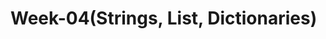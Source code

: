 # Week-04(Strings, List, Dictionaries)





























































































































































